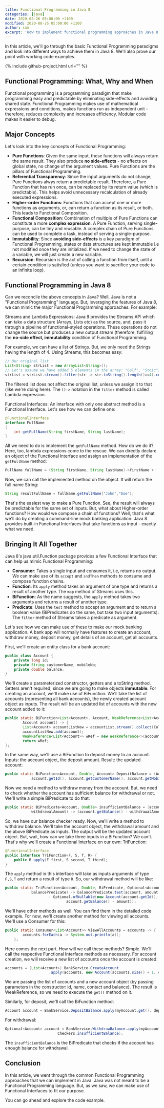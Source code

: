 ```yaml
---
title: Functional Programming in Java 8
categories: [java]
date: 2020-08-26 05:00:00 +1100
modified: 2020-08-26 05:00:00 +1100
author: sam
excerpt: 'How to implement functional programming approaches in Java 8'
---
```


In this article, we'll go through the basic Functional Programming paradigms and look into different ways to achieve them in Java 8. We'll also prove our point with working code examples.

{% include github-project.html url="" %}

## Functional Programming: What, Why and When

Functional programming is a programming paradigm that make programming easy and predictable by eliminating side-effects and avoiding shared state. Functional Programming makes use of mathematical expressions and conditions, makes functions run as independent unit - therefore, reduces complexity and increases efficiency. Modular code makes it easier to debug. 

## Major Concepts

Let's look into the key concepts of Functional Programming:

- **Pure Functions**: Given the same input, these functions will always return the same result. They also produce **no side-effects** - no effects on global state, no change of the argument values. Pure Functions are the pillars of Functional Programming.
- **Referential Transparency**: Since the input arguments do not change, Pure Functions alwys return a predictable result. Therefore, a Pure Function that has run once, can be replaced by its return value (which is predictable). This helps avoid unnecessary recalculation of already executed expressions.
- **Higher-order Functions**: Functions that can accept one or more functions as arguments, or, can return a function as its result, or both. This leads to Functional Composition.
- **Functional Composition**: Combination of multiple of Pure Functions can constitute a more **complex expression**. A Pure Function, serving single-purpose, can be tiny and reusable. A complex chain of Pure Functions can be used to complete a task, instead of serving a single-purpose.
- **Immutability**: Since **avoiding side-effects** is a key paradigm of Functional Programming, states or data structures are kept immutable i.e not modified once they are initialized. If we need to change the state of a variable, we will just create a new variable.
- **Recursion**: Recursion is the act of calling a function from itself, until a certain condition is satisfied (unless you want to sacrifice your code to an infinite loop).

## Functional Programming in Java 8

Can we reconcile the above concepts in Java? Well, Java is not a "Functional Programming" language. But, leveraging the features of Java 8, we can mimic the major Functional Programming approaches. For example:

Streams and Lambda Expressions: Java 8 provides the Streams API which can take a data structure (Arrays, Lists etc) as the source, and, pass it through a pipeline of functional-styled operations. These operations do not change the source but produces a new output stream (therefore, fulfilling the **no-side effect, immutability** condition of Functional Programming.

For example, we can have a list of Strings. But, we only need the Strings having the length of 4. Using Streams, this becomes easy:

```java
// Our original list
List<String> strList = new ArrayList<String>();
// Let's assume we have added 5 elements in the array: "Golf", "Stoic", "Planet", "Mars", "Moon".
strList = strList.stream().filter(str -> str.toString().length()==4).collect(Collectors.toList());
```

The filtered list does not affect the original list, unless we assign it to that (like we're doing here). The `()->` notation in the `filter` method is called Lambda expression.

Functional Interfaces: An interface with only one abstract method is a Functional Interface. Let's see how we can define one:

```java
@FunctionalInterface
interface FullName 
{ 
    int getFullName(String firstName, String lastName); 
} 
```

All we need to do is implement the `getFullName` method. How do we do it? Here, too, lambda expressions come to the rescue. We can directly declare an object of the Functional Interface and assign an implementation of the `getFullName` method:

```java
FullName fullName = (String firstName, String lastName)->firstName + ' ' + lastName; 
```

Now, we can call the implemented method on the object. It will return the full name String:

```java
String resultFullName = fullName.getFullName("John","Doe"); 
```

That's the easiest way to make a Pure Function. See, the result will always be predictable for the same set of inputs. But, what about Higher-order functions? How would we compose a chain of functions? Well, that's what we'll do by creating a command-line mock banking application. Java 8 provides built-in Functional Interfaces that take functions as input - exactly what we need.

## Bringing It All Together

Java 8's java.util.Function package provides a few Functional Interface that can help us mimic Functional Programming:

- **Consumer**: Takes a single input and consumes it, i.e, returns no output. We can make use of its `accept` and `andThen` methods to consume and compose function chains.
- **Function**: Its `apply` method takes an argument of one type and returns a result of another type. The `map` method of Streams uses this.
- **BiFunction**: As the name suggests, the  `apply` method takes two arguments and returns a result of another type.
- **Predicate**: Uses the `test` method to accept an argument and to return a boolean value (BiPredicates do the same, but take two input arguments). The `filter` method of Streams takes a predicate as argument.

Let's see how we can make use of these to make our mock banking application. A bank app will normally have features to create an account, withdraw money, deposit money, get details of an account, get all accounts. 

First, we'll create an entity class for a bank account:

```java
public class Account {
	private long id;
	private String customerName, mobileNo;
	private double balance;
}
```

We'll create a  parameterized constructor, getters and a toString method. Setters aren't required, since we are going to make objects **immutable**. For creating an account, we'll make use of BiFunction. We'll take the list of accounts (representing all bank accounts), the newly created account object as inputs. The result will be an updated list of accounts with the new account added to it:

```java
public static BiFunction<List<Account>, Account, WeakReference<List<Account>>> CreateAccount = (List<Account> accountList,
		Account account) -> {
		List<Account> accountListNew = accountList.stream().collect(Collectors.toList());
		accountListNew.add(account);
		WeakReference<List<Account>> wRef = new WeakReference<>(accountListNew);
		return wRef;
};
```
In the same way, we'll use a BiFunction to deposit money to an account. Inputs: the account object, the deposit amount. Result: the updated account:

```java
public static BiFunction<Account, Double, Account> DepositBalance = (Account account, Double amount) -> new Account(
			account.getId(), account.getCustomerName(), account.getMobileNo(), account.getBalance() + amount);
```

Now we need a method to withdraw money from the account. But, we need to check whether the account has sufficient balance for withdrawal or not. We'll write a simple BiPredicate to do that:

```java
public static BiPredicate<Account, Double> insufficientBalance = (account,
			withdrawalAmount) -> (account.getBalance() - withdrawalAmount) < 0 ? true : false;
```

So, we have our balance checker ready. Now, we'll write a method to withdraw balance. We'll take the account object, the withdrawal amount and the above BiPredicate as inputs. The output will be the updated account object. But, wait, how can we take three inputs in a BiFunction? We can't. That's why we'll create a Functional Interface on our own: TriFunction:

```java
@FunctionalInterface
public interface TriFunction<F, S, T, R> {
	public R apply(F first, S second, T third);
}
```

The `apply` method in this interface will take as inputs arguments of type `F,S,T` and return a result of type `R`. So, our withdrawal method will be like:

```java
public static TriFunction<Account, Double, BiPredicate, Optional<Account>> WithdrawBalance = (account, amount,
			balancePredicate) -> balancePredicate.test(account, amount) ? Optional.ofNullable(null)
					: Optional.ofNullable(new Account(account.getId(), account.getCustomerName(), account.getMobileNo(),
							account.getBalance() - amount));
```

We'll have other methods as well. You can find them in the detailed code example. For now, we'll create another method for viewing all accounts. We'll use a Consumer for this:

```java
public static Consumer<List<Account>> ViewAllAccounts = accounts -> {
		accounts.forEach(a -> System.out.println(a));
	};
```
Here comes the next part. How will we call these methods? Simple. We'll call the respective Functional Interface methods as necessary. For account creation, we will receive a new list of accounts once the account is created:

```java
accounts = (List<Account>) BankService.CreateAccount
					.apply(accounts, new Account(accounts.size() + 1, customerName, contactNo, balance)).get();
```
We are passing the list of accounts and a new account object (by passing parameters in the constructor: id, name, contact and balance). The result is WeakReference, so we need to execute the `get()` method on it.

Similarly, for deposit, we'll call the BiFunction method:

```java
Account account = BankService.DepositBalance.apply(myAccount.get(), depositAmount);
```
For withdrawal:

```java
Optional<Account> account = BankService.WithdrawBalance.apply(myAccount.get(), sc.nextDouble(),
						Checkers.insufficientBalance);
```
The `insufficientBalance` is the BiPredicate that checks if the account has enough balance for withdrawal.


## Conclusion

In this article, we went through the common Functional Programming approaches that we can implement in Java. Java was not meant to be a Functional Programming language. But, as we saw, we can make use of Functional Interfaces to fit our purpose. 

You can go ahead and explore the code example.
